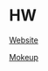 # HW

[Website](https://tolik4umak.github.io/FE_HOMEWORKS/HW-12/index.html)

[Mokeup](https://www.freecodecamp.org/news/content/images/size/w2000/2022/05/CSS-GRID-3.png)